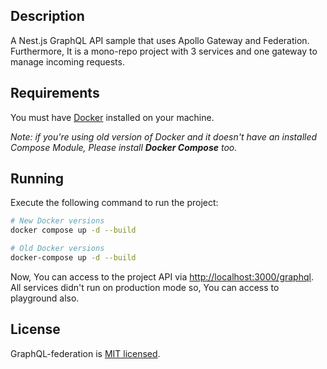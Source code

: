 ## Description

A Nest.js GraphQL API sample that uses Apollo Gateway and Federation. Furthermore, It is a mono-repo project with 3 services and one gateway to manage incoming requests.

## Requirements

You must have [Docker](https://www.docker.com/) installed on your machine.

*Note: if you're using old version of Docker and it doesn't have an installed Compose Module, Please install **Docker Compose** too.*

## Running

Execute the following command to run the project:

```bash
# New Docker versions
docker compose up -d --build

# Old Docker versions
docker-compose up -d --build
```

Now, You can access to the project API via [http://localhost:3000/graphql](http://localhost:3000/graphql). All services didn't run on production mode so, You can access to playground also.

## License

GraphQL-federation is [MIT licensed](LICENSE).
